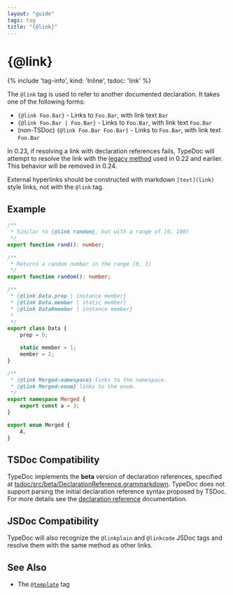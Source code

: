 ```yaml
---
layout: "guide"
tags: tag
title: "{@link}"
---
```


# {@link}

{% include 'tag-info', kind: 'Inline', tsdoc: 'link' %}

The `@link` tag is used to refer to another documented declaration. It takes one of the following forms:

-   `{@link Foo.Bar}` - Links to `Foo.Bar`, with link text `Bar`
-   `{@link Foo.Bar | Foo.Bar}` - Links to `Foo.Bar`, with link text `Foo.Bar`
-   (non-TSDoc) `{@link Foo.Bar Foo.Bar}` - Links to `Foo.Bar`, with link text `Foo.Bar`

In 0.23, if resolving a link with declaration references fails, TypeDoc will attempt to resolve the link with
the [legacy method](/guides/declaration-references/#legacy-behavior) used in 0.22 and earlier.
This behavior will be removed in 0.24.

External hyperlinks should be constructed with markdown `[text](link)` style links, not with the `@link` tag.

## Example

```ts
/**
 * Similar to {@link random}, but with a range of [0, 100)
 */
export function rand(): number;

/**
 * Returns a random number in the range [0, 1)
 */
export function random(): number;

/**
 * {@link Data.prop | instance member}
 * {@link Data.member | static member}
 * {@link Data#member | instance member}
 *
 */
export class Data {
    prop = 0;

    static member = 1;
    member = 2;
}

/**
 * {@link Merged:namespace} links to the namespace.
 * {@link Merged:enum} links to the enum.
 */
export namespace Merged {
    export const a = 3;
}

export enum Merged {
    A,
}
```

## TSDoc Compatibility

TypeDoc implements the **beta** version of declaration references, specified at
[tsdoc/src/beta/DeclarationReference.grammarkdown](https://github.com/microsoft/tsdoc/blob/main/tsdoc/src/beta/DeclarationReference.grammarkdown).
TypeDoc does not support parsing the initial declaration reference syntax proposed by TSDoc.
For more details see the [declaration reference](/guides/declaration-references/) documentation.

## JSDoc Compatibility

TypeDoc will also recognize the `@linkplain` and `@linkcode` JSDoc tags and resolve them with the same method as other links.

## See Also

-   The [`@template`](/tags/template/) tag
